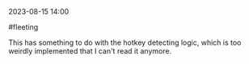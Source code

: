 2023-08-15 14:00

#fleeting 

This has something to do with the hotkey detecting logic, which is too weirdly implemented that I can't read it anymore.